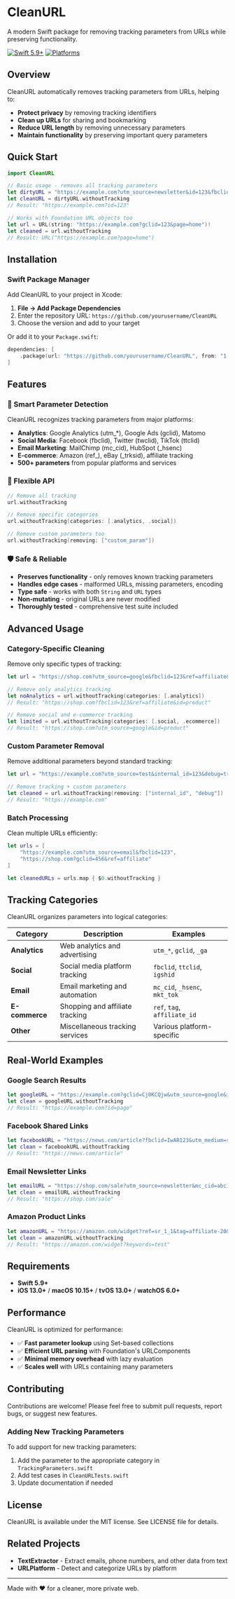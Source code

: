 # CleanURL

A modern Swift package for removing tracking parameters from URLs while preserving functionality.

[![Swift 5.9+](https://img.shields.io/badge/Swift-5.9+-blue.svg)](https://swift.org)
[![Platforms](https://img.shields.io/badge/Platforms-iOS%2013%20|%20macOS%2010.15%20|%20tvOS%2013%20|%20watchOS%206-lightgrey.svg)](https://swift.org)

## Overview

CleanURL automatically removes tracking parameters from URLs, helping to:
- **Protect privacy** by removing tracking identifiers
- **Clean up URLs** for sharing and bookmarking  
- **Reduce URL length** by removing unnecessary parameters
- **Maintain functionality** by preserving important query parameters

## Quick Start

```swift
import CleanURL

// Basic usage - removes all tracking parameters
let dirtyURL = "https://example.com?utm_source=newsletter&id=123&fbclid=abc"
let cleanURL = dirtyURL.withoutTracking
// Result: "https://example.com?id=123"

// Works with Foundation URL objects too
let url = URL(string: "https://example.com?gclid=123&page=home")!
let cleaned = url.withoutTracking
// Result: URL("https://example.com?page=home")
```

## Installation

### Swift Package Manager

Add CleanURL to your project in Xcode:

1. **File → Add Package Dependencies**
2. Enter the repository URL: `https://github.com/yourusername/CleanURL`
3. Choose the version and add to your target

Or add it to your `Package.swift`:

```swift
dependencies: [
    .package(url: "https://github.com/yourusername/CleanURL", from: "1.0.0")
]
```

## Features

### 🎯 Smart Parameter Detection

CleanURL recognizes tracking parameters from major platforms:

- **Analytics**: Google Analytics (utm_*), Google Ads (gclid), Matomo
- **Social Media**: Facebook (fbclid), Twitter (twclid), TikTok (ttclid)  
- **Email Marketing**: MailChimp (mc_cid), HubSpot (_hsenc)
- **E-commerce**: Amazon (ref_), eBay (_trksid), affiliate tracking
- **500+ parameters** from popular platforms and services

### 🔧 Flexible API

```swift
// Remove all tracking
url.withoutTracking

// Remove specific categories
url.withoutTracking(categories: [.analytics, .social])

// Remove custom parameters too
url.withoutTracking(removing: ["custom_param"])
```

### 🛡️ Safe & Reliable

- **Preserves functionality** - only removes known tracking parameters
- **Handles edge cases** - malformed URLs, missing parameters, encoding
- **Type safe** - works with both `String` and `URL` types
- **Non-mutating** - original URLs are never modified
- **Thoroughly tested** - comprehensive test suite included

## Advanced Usage

### Category-Specific Cleaning

Remove only specific types of tracking:

```swift
let url = "https://shop.com?utm_source=google&fbclid=123&ref=affiliate&id=product"

// Remove only analytics tracking
let noAnalytics = url.withoutTracking(categories: [.analytics])
// Result: "https://shop.com?fbclid=123&ref=affiliate&id=product"

// Remove social and e-commerce tracking  
let limited = url.withoutTracking(categories: [.social, .ecommerce])
// Result: "https://shop.com?utm_source=google&id=product"
```

### Custom Parameter Removal

Remove additional parameters beyond standard tracking:

```swift
let url = "https://example.com?utm_source=test&internal_id=123&debug=true"

// Remove tracking + custom parameters
let cleaned = url.withoutTracking(removing: ["internal_id", "debug"])
// Result: "https://example.com"
```

### Batch Processing

Clean multiple URLs efficiently:

```swift
let urls = [
    "https://example.com?utm_source=email&fbclid=123",
    "https://shop.com?gclid=456&ref=affiliate"
]

let cleanedURLs = urls.map { $0.withoutTracking }
```

## Tracking Categories

CleanURL organizes parameters into logical categories:

| Category | Description | Examples |
|----------|-------------|----------|
| **Analytics** | Web analytics and advertising | `utm_*`, `gclid`, `_ga` |
| **Social** | Social media platform tracking | `fbclid`, `ttclid`, `igshid` |
| **Email** | Email marketing and automation | `mc_cid`, `_hsenc`, `mkt_tok` |
| **E-commerce** | Shopping and affiliate tracking | `ref`, `tag`, `affiliate_id` |
| **Other** | Miscellaneous tracking services | Various platform-specific |

## Real-World Examples

### Google Search Results
```swift
let googleURL = "https://example.com?gclid=Cj0KCQjw&utm_source=google&id=page"
let clean = googleURL.withoutTracking
// Result: "https://example.com?id=page"
```

### Facebook Shared Links
```swift
let facebookURL = "https://news.com/article?fbclid=IwAR123&utm_medium=social"  
let clean = facebookURL.withoutTracking
// Result: "https://news.com/article"
```

### Email Newsletter Links
```swift
let emailURL = "https://shop.com/sale?utm_source=newsletter&mc_cid=abc123"
let clean = emailURL.withoutTracking  
// Result: "https://shop.com/sale"
```

### Amazon Product Links
```swift
let amazonURL = "https://amazon.com/widget?ref=sr_1_1&tag=affiliate-20&keywords=test"
let clean = amazonURL.withoutTracking
// Result: "https://amazon.com/widget?keywords=test"
```

## Requirements

- **Swift 5.9+**
- **iOS 13.0+** / **macOS 10.15+** / **tvOS 13.0+** / **watchOS 6.0+**

## Performance

CleanURL is optimized for performance:

- ✅ **Fast parameter lookup** using Set-based collections
- ✅ **Efficient URL parsing** with Foundation's URLComponents  
- ✅ **Minimal memory overhead** with lazy evaluation
- ✅ **Scales well** with URLs containing many parameters

## Contributing

Contributions are welcome! Please feel free to submit pull requests, report bugs, or suggest new features.

### Adding New Tracking Parameters

To add support for new tracking parameters:

1. Add the parameter to the appropriate category in `TrackingParameters.swift`
2. Add test cases in `CleanURLTests.swift`
3. Update documentation if needed

## License

CleanURL is available under the MIT license. See LICENSE file for details.

## Related Projects

- **TextExtractor** - Extract emails, phone numbers, and other data from text
- **URLPlatform** - Detect and categorize URLs by platform

---

Made with ❤️ for a cleaner, more private web.
